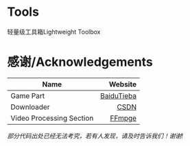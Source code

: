 # Tools
轻量级工具箱Lightweight Toolbox

# 感谢/Acknowledgements
|  Name  |  Website  |
|--------|----------:|
|Game Part|[BaiduTieba](http://tieba.baidu.com/c++)|
|Downloader|[CSDN](https://www.csdn.net/)|
|Video Processing Section|[FFmpge](http://ffmpeg.org/)|
*部分代码出处已经无法考究，若有人发现，请及时告诉我们！谢谢!*
